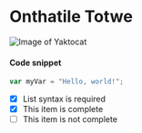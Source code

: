 # Onthatile Totwe

![Image of Yaktocat](https://octodex.github.com/images/yaktocat.png)


<h4>Code snippet</h4>

``` javascript
var myVar = "Hello, world!";
```

- [x] List syntax is required
- [x] This item is complete
- [ ] This item is not complete
